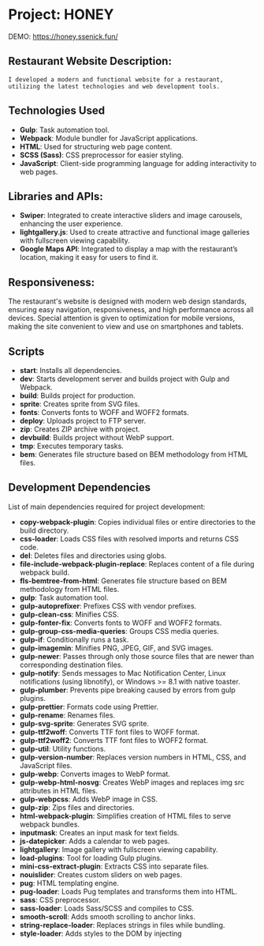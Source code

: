 # Project: HONEY

DEMO: https://honey.ssenick.fun/ 

## Restaurant Website Description:
`I developed a modern and functional website for a restaurant, utilizing the latest technologies and web development tools.`

## Technologies Used
- **Gulp**: Task automation tool.
- **Webpack**: Module bundler for JavaScript applications.
- **HTML**: Used for structuring web page content.
- **SCSS (Sass)**: CSS preprocessor for easier styling.
- **JavaScript**: Client-side programming language for adding interactivity to web pages.

## Libraries and APIs:

- **Swiper**: Integrated to create interactive sliders and image carousels, enhancing the user experience.
- **lightgallery.js**: Used to create attractive and functional image galleries with fullscreen viewing capability.
- **Google Maps API**: Integrated to display a map with the restaurant’s location, making it easy for users to find it.

## Responsiveness:

The restaurant's website is designed with modern web design standards, ensuring easy navigation, responsiveness, and high performance across all devices. Special attention is given to optimization for mobile versions, making the site convenient to view and use on smartphones and tablets.

## Scripts
- **start**: Installs all dependencies.
- **dev**: Starts development server and builds project with Gulp and Webpack.
- **build**: Builds project for production.
- **sprite**: Creates sprite from SVG files.
- **fonts**: Converts fonts to WOFF and WOFF2 formats.
- **deploy**: Uploads project to FTP server.
- **zip**: Creates ZIP archive with project.
- **devbuild**: Builds project without WebP support.
- **tmp**: Executes temporary tasks.
- **bem**: Generates file structure based on BEM methodology from HTML files.

## Development Dependencies
List of main dependencies required for project development:
- **copy-webpack-plugin**: Copies individual files or entire directories to the build directory.
- **css-loader**: Loads CSS files with resolved imports and returns CSS code.
- **del**: Deletes files and directories using globs.
- **file-include-webpack-plugin-replace**: Replaces content of a file during webpack build.
- **fls-bemtree-from-html**: Generates file structure based on BEM methodology from HTML files.
- **gulp**: Task automation tool.
- **gulp-autoprefixer**: Prefixes CSS with vendor prefixes.
- **gulp-clean-css**: Minifies CSS.
- **gulp-fonter-fix**: Converts fonts to WOFF and WOFF2 formats.
- **gulp-group-css-media-queries**: Groups CSS media queries.
- **gulp-if**: Conditionally runs a task.
- **gulp-imagemin**: Minifies PNG, JPEG, GIF, and SVG images.
- **gulp-newer**: Passes through only those source files that are newer than corresponding destination files.
- **gulp-notify**: Sends messages to Mac Notification Center, Linux notifications (using libnotify), or Windows >= 8.1 with native toaster.
- **gulp-plumber**: Prevents pipe breaking caused by errors from gulp plugins.
- **gulp-prettier**: Formats code using Prettier.
- **gulp-rename**: Renames files.
- **gulp-svg-sprite**: Generates SVG sprite.
- **gulp-ttf2woff**: Converts TTF font files to WOFF format.
- **gulp-ttf2woff2**: Converts TTF font files to WOFF2 format.
- **gulp-util**: Utility functions.
- **gulp-version-number**: Replaces version numbers in HTML, CSS, and JavaScript files.
- **gulp-webp**: Converts images to WebP format.
- **gulp-webp-html-nosvg**: Creates WebP images and replaces img src attributes in HTML files.
- **gulp-webpcss**: Adds WebP image in CSS.
- **gulp-zip**: Zips files and directories.
- **html-webpack-plugin**: Simplifies creation of HTML files to serve webpack bundles.
- **inputmask**: Creates an input mask for text fields.
- **js-datepicker**: Adds a calendar to web pages.
- **lightgallery**: Image gallery with fullscreen viewing capability.
- **load-plugins**: Tool for loading Gulp plugins.
- **mini-css-extract-plugin**: Extracts CSS into separate files.
- **nouislider**: Creates custom sliders on web pages.
- **pug**: HTML templating engine.
- **pug-loader**: Loads Pug templates and transforms them into HTML.
- **sass**: CSS preprocessor.
- **sass-loader**: Loads Sass/SCSS and compiles to CSS.
- **smooth-scroll**: Adds smooth scrolling to anchor links.
- **string-replace-loader**: Replaces strings in files while bundling.
- **style-loader**: Adds styles to the DOM by injecting <style> tags.
- **swiper**: Library for creating sliders and carousels.
- **terser-webpack-plugin**: Minifies and compresses JavaScript files.
- **tippy.js**: Library for creating tooltips.
- **transform-runtime**: Babel plugin for supporting new ECMAScript features on older JavaScript versions.
- **vanilla-lazyload**: Lazy loading library.
- **vinyl-ftp**: Uploads files to an FTP server.
- **webp-converter**: Converts images to WebP format.

## Dependencies
List of third-party libraries and frameworks used in the project:
- **simplebar**: Plugin for customizing scrollbars.


![Screenshot](https://github.com/ssenick/honey/blob/master/honey.png)
